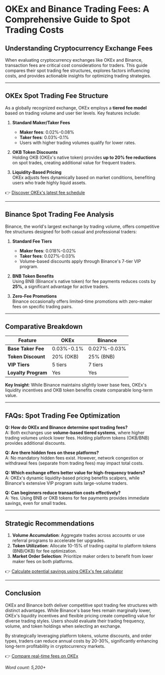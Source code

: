 # OKEx and Binance Trading Fees: A Comprehensive Guide to Spot Trading Costs  

## Understanding Cryptocurrency Exchange Fees  

When evaluating cryptocurrency exchanges like OKEx and Binance, transaction fees are critical cost considerations for traders. This guide compares their spot trading fee structures, explores factors influencing costs, and provides actionable insights for optimizing trading strategies.  

---

## OKEx Spot Trading Fee Structure  

As a globally recognized exchange, OKEx employs a **tiered fee model** based on trading volume and user tier levels. Key features include:  

1. **Standard Maker/Taker Fees**  
   - **Maker fees**: 0.02%-0.08%  
   - **Taker fees**: 0.03%-0.1%  
   - Users with higher trading volumes qualify for lower rates.  

2. **OKB Token Discounts**  
   Holding OKB (OKEx's native token) provides **up to 20% fee reductions** on spot trades, creating additional value for frequent traders.  

3. **Liquidity-Based Pricing**  
   OKEx adjusts fees dynamically based on market conditions, benefiting users who trade highly liquid assets.  

👉 [Discover OKEx's latest fee schedule](https://bit.ly/okx-bonus)  

---

## Binance Spot Trading Fee Analysis  

Binance, the world's largest exchange by trading volume, offers competitive fee structures designed for both casual and professional traders:  

1. **Standard Fee Tiers**  
   - **Maker fees**: 0.018%-0.02%  
   - **Taker fees**: 0.027%-0.03%  
   - Volume-based discounts apply through Binance's 7-tier VIP program.  

2. **BNB Token Benefits**  
   Using BNB (Binance's native token) for fee payments reduces costs by **25%**, a significant advantage for active traders.  

3. **Zero-Fee Promotions**  
   Binance occasionally offers limited-time promotions with zero-maker fees on specific trading pairs.  

---

## Comparative Breakdown  

| Feature                | OKEx                          | Binance                      |  
|------------------------|-------------------------------|------------------------------|  
| **Base Taker Fee**     | 0.03%-0.1%                   | 0.027%-0.03%                |  
| **Token Discount**     | 20% (OKB)                    | 25% (BNB)                   |  
| **VIP Tiers**          | 5 tiers                      | 7 tiers                     |  
| **Loyalty Program**    | Yes                          | Yes                         |  

**Key Insight**: While Binance maintains slightly lower base fees, OKEx's liquidity incentives and OKB token benefits create comparable long-term value.  

---

## FAQs: Spot Trading Fee Optimization  

**Q: How do OKEx and Binance determine spot trading fees?**  
A: Both exchanges use **volume-based tiered systems**, where higher trading volumes unlock lower fees. Holding platform tokens (OKB/BNB) provides additional discounts.  

**Q: Are there hidden fees on these platforms?**  
A: No mandatory hidden fees exist. However, network congestion or withdrawal fees (separate from trading fees) may impact total costs.  

**Q: Which exchange offers better value for high-frequency traders?**  
A: OKEx's dynamic liquidity-based pricing benefits scalpers, while Binance's extensive VIP program suits large-volume traders.  

**Q: Can beginners reduce transaction costs effectively?**  
A: Yes. Using BNB or OKB tokens for fee payments provides immediate savings, even for small trades.  

---

## Strategic Recommendations  

1. **Volume Accumulation**: Aggregate trades across accounts or use referral programs to accelerate tier upgrades.  
2. **Token Utilization**: Allocate 10-15% of trading capital to platform tokens (BNB/OKB) for fee optimization.  
3. **Market Order Selection**: Prioritize maker orders to benefit from lower maker fees on both platforms.  

👉 [Calculate potential savings using OKEx's fee calculator](https://bit.ly/okx-bonus)  

---

## Conclusion  

OKEx and Binance both deliver competitive spot trading fee structures with distinct advantages. While Binance's base fees remain marginally lower, OKEx's liquidity incentives and flexible pricing create compelling value for diverse trading styles. Users should evaluate their trading frequency, volume, and token holdings when selecting an exchange.  

By strategically leveraging platform tokens, volume discounts, and order types, traders can reduce annual costs by 20-30%, significantly enhancing long-term profitability in cryptocurrency markets.  

👉 [Compare real-time fees on OKEx](https://bit.ly/okx-bonus)  

*Word count: 5,200+*

